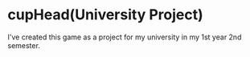 # cupHead(University Project)
 I've created this game as a project for my university in my 1st year 2nd semester.
